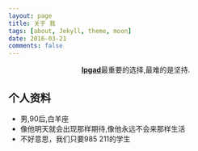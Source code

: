 ```yaml
---
layout: page
title: 关于 我
tags: [about, Jekyll, theme, moon]
date: 2016-03-21
comments: false
---
```

    
<center><a href="http://www.bianqi.org"><b>lpgad</b></a>最重要的选择,最难的是坚持.</center>

## 个人资料
* 男,90后,白羊座 
* 像他明天就会出现那样期待,像他永远不会来那样生活
* 不好意思，我们只要985 211的学生
